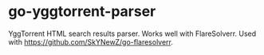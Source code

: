# go-yggtorrent-parser

YggTorrent HTML search results parser. Works well with FlareSolverr.
Used with https://github.com/SkYNewZ/go-flaresolverr.